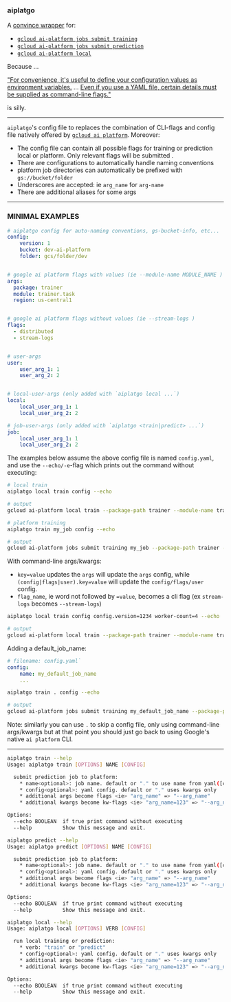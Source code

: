 ### aiplatgo

A [convince wrapper](#examples) for:

- [`gcloud ai-platform jobs submit training`](#train)
- [`gcloud ai-platform jobs submit prediction`](#pred)
- [`gcloud ai-platform local`](#local)

Because ...

["For convenience, it's useful to define your configuration values as environment variables.](https://cloud.google.com/ai-platform/training/docs/packaging-trainer#using_gcloud_to_package_and_upload_your_application_recommended) ... [Even if you use a YAML file, certain details must be supplied as command-line flags."](https://cloud.google.com/ai-platform/training/docs/training-jobs#formatting-your-configuration-parameters)

is silly.

--- 

`aiplatgo`'s config file to replaces the combination of CLI-flags and config file natively offered by [`gcloud ai platform`](https://cloud.google.com/sdk/gcloud/reference/ai-platform/). Moreover:

- The config file can contain all possible flags for training or prediction local or platform. Only relevant flags will be submitted .
- There are configurations to automatically handle naming conventions
- platform job directories can automatically be prefixed with `gs://bucket/folder`
- Underscores are accepted: ie `arg_name` for `arg-name`
- There are additional aliases for some args

---

<a name="examples">

### MINIMAL EXAMPLES

```yaml
# aiplatgo config for auto-naming conventions, gs-bucket-info, etc...
config:
    version: 1
    bucket: dev-ai-platform
    folder: gcs/folder/dev


# google ai platform flags with values (ie --module-name MODULE_NAME )
args:
  package: trainer
  module: trainer.task
  region: us-central1


# google ai platform flags without values (ie --stream-logs )
flags:
  - distributed
  - stream-logs


# user-args
user:
    user_arg_1: 1
    user_arg_2: 2


# local-user-args (only added with `aiplatgo local ...`)
local:
    local_user_arg_1: 1
    local_user_arg_2: 2

# job-user-args (only added with `aiplatgo <train|predict> ...`)
job:
    local_user_arg_1: 1
    local_user_arg_2: 2
```

The examples below assume the above config file is named `config.yaml`, and use the `--echo/-e`-flag which prints out the command without executing:

```bash
# local train
aiplatgo local train config --echo
```

```bash
# output
gcloud ai-platform local train --package-path trainer --module-name trainer.task --job-dir v1/output --distributed --  --user_arg_1 1 --user_arg_2 2
```

```bash
# platform training
aiplatgo train my_job config --echo
```

```bash
# output
gcloud ai-platform jobs submit training my_job --package-path trainer --module-name trainer.task --region us-central1 --job-dir gs://dev-ai-platform/output --staging-bucket gs://dev-ai-platform --stream-logs --  --user_arg_1 1 --user_arg_2 2
```

With command-line args/kwargs:

- `key=value` updates the `args` will update the `args` config, while `(config|flags|user).key=value` will update the `config/flags/user` config.  
- `flag_name`, ie word not followed by `=value`, becomes a cli flag (ex `stream-logs` becomes `--stream-logs`)

```bash
aiplatgo local train config config.version=1234 worker-count=4 --echo
```

```bash
# output
gcloud ai-platform local train --package-path trainer --module-name trainer.task --worker-count 2 --job-dir my_default_job_name/v1234/output --distributed --  --user_arg_1 1 --user_arg_2 2
```

Adding a default_job_name:


```yaml
# filename: config.yaml`
config:
    name: my_default_job_name
    ...
```

```bash
aiplatgo train . config --echo
```

```bash
# output
gcloud ai-platform jobs submit training my_default_job_name --package-path trainer --module-name trainer.task --region us-central1 --job-dir gs://dev-ai-platform/output --staging-bucket gs://dev-ai-platform --stream-logs --  --user_arg_1 1 --user_arg_2 2
```

Note: similarly you can use `.` to skip a config file, only using command-line args/kwargs but at that point you should just go back to using Google's native `ai platform` CLI.

---

<a name='train'>

```bash
aiplatgo train --help
Usage: aiplatgo train [OPTIONS] NAME [CONFIG]

  submit prediction job to platform:  
    * name<optional>: job name. default or "." to use name from yaml([config][name])  
    * config<optional>: yaml config. default or "." uses kwargs only
    * additional args become flags <ie> "arg_name" => "--arg_name"
    * additional kwargs become kw-flags <ie> "arg_name=123" => "--arg_name 123"

Options:
  --echo BOOLEAN  if true print command without executing
  --help          Show this message and exit.
```

<a name='pred'>

```bash
aiplatgo predict --help
Usage: aiplatgo predict [OPTIONS] NAME [CONFIG]

  submit prediction job to platform:  
    * name<optional>: job name. default or "." to use name from yaml([config][name])  
    * config<optional>: yaml config. default or "." uses kwargs only
    * additional args become flags <ie> "arg_name" => "--arg_name"
    * additional kwargs become kw-flags <ie> "arg_name=123" => "--arg_name 123"

Options:
  --echo BOOLEAN  if true print command without executing
  --help          Show this message and exit.
```

<a name='local'>

```bash
aiplatgo local --help
Usage: aiplatgo local [OPTIONS] VERB [CONFIG]

  run local training or prediction:  
    * verb: "train" or "predict"  
    * config<optional>: yaml config. default or "." uses kwargs only
    * additional args become flags <ie> "arg_name" => "--arg_name"
    * additional kwargs become kw-flags <ie> "arg_name=123" => "--arg_name 123"

Options:
  --echo BOOLEAN  if true print command without executing
  --help          Show this message and exit.
```
